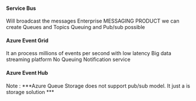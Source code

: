 


#### Service Bus
Will broadcast the messages
Enterprise MESSAGING PRODUCT
we can create Queues and Topics
Queuing and Pub/sub possible


#### Azure Event Grid
 It an process millions of events per second with low latency
Big data streaming platform
No Queuing
Notification service

#### Azure Event Hub

Note : ***Azure Queue Storage does not   support  pub/sub model. It just a is storage solution ***
